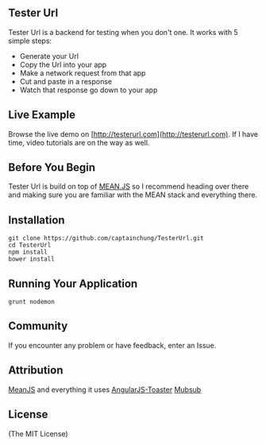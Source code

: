 ## Tester Url

Tester Url is a backend for testing when you don't one. It works with 5 simple steps:

* Generate your Url
* Copy the Url into your app
* Make a network request from that app
* Cut and paste in a response
* Watch that response go down to your app

## Live Example
Browse the live demo on [http://testerurl.com](http://testerurl.com). If I have time, video tutorials are on the way as well.

## Before You Begin

Tester Url is build on top of [MEAN.JS](https://github.com/meanjs/mean) so I recommend heading over there and making sure you are familiar with the MEAN stack and everything there.

## Installation

```
git clone https://github.com/captainchung/TesterUrl.git
cd TesterUrl
npm install
bower install
```

## Running Your Application

```
grunt nodemon
```

## Community

If you encounter any problem or have feedback, enter an Issue.

## Attribution
[MeanJS](http://meanjs.org/) and everything it uses
[AngularJS-Toaster](https://github.com/jirikavi/AngularJS-Toaster)
[Mubsub](https://github.com/scttnlsn/mubsub)

## License
(The MIT License)
